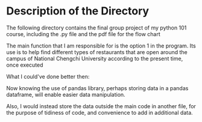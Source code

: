 # Description of the Directory

The following directory contains the final group project of my python 101 course, 
including the .py file and the pdf file for the flow chart

The main function that I am responsible for is the option 1 in the program.
Its use is to help find different types of restaurants that are open around the campus of National Chengchi University
according to the present time, once executed


What I could've done better then:

Now knowing the use of pandas library,
perhaps storing data in a pandas dataframe,
will enable easier data manipulation.

Also, I would instead store the data outside the main code in another file, 
for the purpose of tidiness of code, and convenience to add in additional data.

